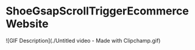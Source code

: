 # ShoeGsapScrollTriggerEcommerceWebsite
 ![GIF Description](./Untitled video - Made with Clipchamp.gif)
